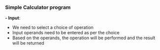 ### Simple Calculator program
**- Input**:
- We need to select a choice of operation
- Input operands need to be entered as per the choice
- Based on the operands, the operation will be performed and the result will be returned
